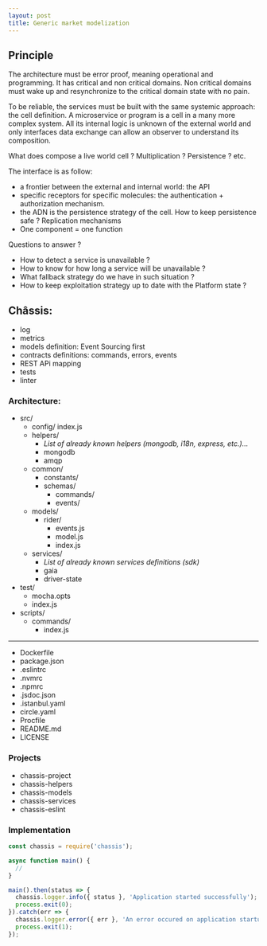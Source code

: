 ```yaml
---
layout: post
title: Generic market modelization
---
```


## Principle

The architecture must be error proof, meaning operational and programming. It has
critical and non critical domains. Non critical domains must wake up and resynchronize
to the critical domain state with no pain.

To be reliable, the services must be built with the same systemic approach: the
cell definition. A microservice or program is a cell in a many more complex system.
All its internal logic is unknown of the external world and only interfaces data
exchange can allow an observer to understand its composition.

What does compose a live world cell ? Multiplication ? Persistence ? etc.

The interface is as follow:

- a frontier between the external and internal world: the API
- specific receptors for specific molecules: the authentication + authorization
  mechanism.
- the ADN is the persistence strategy of the cell. How to keep persistence safe ?
  Replication mechanisms
- One component = one function

Questions to answer ?
- How to detect a service is unavailable ?
- How to know for how long a service will be unavailable ?
- What fallback strategy do we have in such situation ?
- How to keep exploitation strategy up to date with the Platform state ?

## Châssis:

- log
- metrics
- models definition: Event Sourcing first
- contracts definitions: commands, errors, events
- REST APi mapping
- tests
- linter

### Architecture:
- src/
  - config/
    index.js
  - helpers/
    - *List of already known helpers (mongodb, i18n, express, etc.)...*
    - mongodb
    - amqp
  - common/
    - constants/
    - schemas/
      - commands/
      - events/
  - models/
    - rider/
      - events.js
      - model.js
      - index.js
  - services/
    - *List of already known services definitions (sdk)*
    - gaia
    - driver-state
- test/
  - mocha.opts
  - index.js
- scripts/
  - commands/
    - index.js
- -------------
- Dockerfile
- package.json
- .eslintrc
- .nvmrc
- .npmrc
- .jsdoc.json
- .istanbul.yaml
- circle.yaml
- Procfile
- README.md
- LICENSE

### Projects

- chassis-project
- chassis-helpers
- chassis-models
- chassis-services
- chassis-eslint

### Implementation

```js
const chassis = require('chassis');

async function main() {
  //
}

main().then(status => {
  chassis.logger.info({ status }, 'Application started successfully');
  process.exit(0);
}).catch(err => {
  chassis.logger.error({ err }, 'An error occured on application startup');
  process.exit(1);
});
```